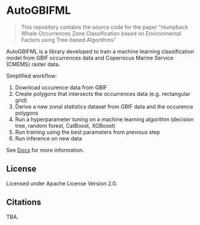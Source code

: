 # AutoGBIFML

> This repository contains the source code for the paper "Humpback Whale Occurrences Zone Classification based on Environmental Factors using Tree-based Algorithms"

AutoGBIFML is a library developed to train a machine learning classification model from GBIF occurrences data and Copernicus Marine Service (CMEMS) raster data.

Simplified workflow:

1. Download occurence data from GBIF
2. Create polygons that intersects the occurrences data (e.g. rectangular grid)
3. Derive a new zonal statistics dataset from GBIF data and the occurence polygons
4. Run a hyperparameter tuning on a machine learning algorithm (decision tree, random forest, CatBoost, XGBoost)
5. Run training using the best parameters from previous step
6. Run inference on new data

See [Docs](./docs/index.md) for more information.

## License

Licensed under Apache License Version 2.0.

## Citations

TBA.
